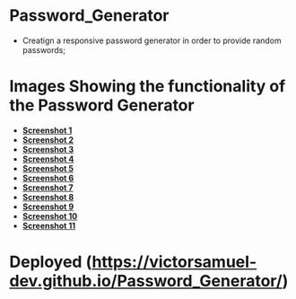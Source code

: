 # Password_Generator
 - Creatign a responsive password generator in order to provide random passwords;

# Images Showing the functionality of the Password Generator

- **[Screenshot 1](./Assets/images/Screenshot%201.png)**
- **[Screenshot 2](./Assets/images/Screenshot%202.png)**
- **[Screenshot 3](./Assets/images/Screenshot%203.png)**
- **[Screenshot 4](./Assets/images/Screenshot%204.png)**
- **[Screenshot 5](./Assets/images/Screenshot%205.png)**
- **[Screenshot 6](./Assets/images/Screenshot%206.png)**
- **[Screenshot 7](./Assets/images/Screenshot%207.png)**
- **[Screenshot 8](./Assets/images/Screenshot%208.png)**
- **[Screenshot 9](./Assets/images/Screenshot%209.png)**
- **[Screenshot 10](./Assets/images/Screenshot%2010%20(Fully%20Functioning).png)**
- **[Screenshot 11](./Assets/images/Screenshot%20(deployed%20site%20active).png)**


 # Deployed **(https://victorsamuel-dev.github.io/Password_Generator/)**